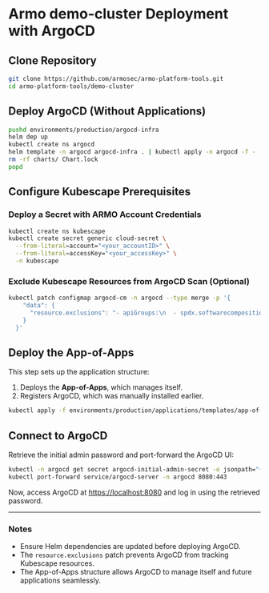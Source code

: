 # Armo demo-cluster Deployment with ArgoCD

## Clone Repository
```sh
git clone https://github.com/armosec/armo-platform-tools.git
cd armo-platform-tools/demo-cluster
```

## Deploy ArgoCD (Without Applications)
```sh
pushd environments/production/argocd-infra
helm dep up
kubectl create ns argocd
helm template -n argocd argocd-infra . | kubectl apply -n argocd -f -    
rm -rf charts/ Chart.lock
popd
```

## Configure Kubescape Prerequisites
### Deploy a Secret with ARMO Account Credentials
```sh
kubectl create ns kubescape
kubectl create secret generic cloud-secret \
  --from-literal=account="<your_accountID>" \
  --from-literal=accessKey="<your_accessKey>" \
  -n kubescape
```

### Exclude Kubescape Resources from ArgoCD Scan (Optional)
```sh
kubectl patch configmap argocd-cm -n argocd --type merge -p '{
    "data": {
      "resource.exclusions": "- apiGroups:\n  - spdx.softwarecomposition.kubescape.io\n  kinds:\n    - \"*\"\n  clusters:\n    - \"*\""
    }
  }'
```

## Deploy the App-of-Apps
This step sets up the application structure:
1. Deploys the **App-of-Apps**, which manages itself.
2. Registers ArgoCD, which was manually installed earlier.

```sh
kubectl apply -f environments/production/applications/templates/app-of-apps.yaml
```

## Connect to ArgoCD
Retrieve the initial admin password and port-forward the ArgoCD UI:
```sh
kubectl -n argocd get secret argocd-initial-admin-secret -o jsonpath="{.data.password}" | base64 -d; echo
kubectl port-forward service/argocd-server -n argocd 8080:443
```

Now, access ArgoCD at [https://localhost:8080](https://localhost:8080) and log in using the retrieved password.

---

### Notes
- Ensure Helm dependencies are updated before deploying ArgoCD.
- The `resource.exclusions` patch prevents ArgoCD from tracking Kubescape resources.
- The App-of-Apps structure allows ArgoCD to manage itself and future applications seamlessly.


